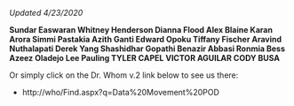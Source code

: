 _Updated 4/23/2020_

**Sundar Easwaran
Whitney Henderson
Dianna Flood
Alex Blaine
Karan Arora
Simmi Pastakia
Azith Ganti
Edward Opoku
Tiffany Fischer
Aravind Nuthalapati
Derek Yang
Shashidhar Gopathi
Benazir Abbasi
Ronmia Bess
Azeez Oladejo
Lee Pauling
TYLER CAPEL
VICTOR  AGUILAR
CODY BUSA**



Or simply click on the Dr. Whom v.2 link below to see us there:
- http://who/Find.aspx?q=Data%20Movement%20POD